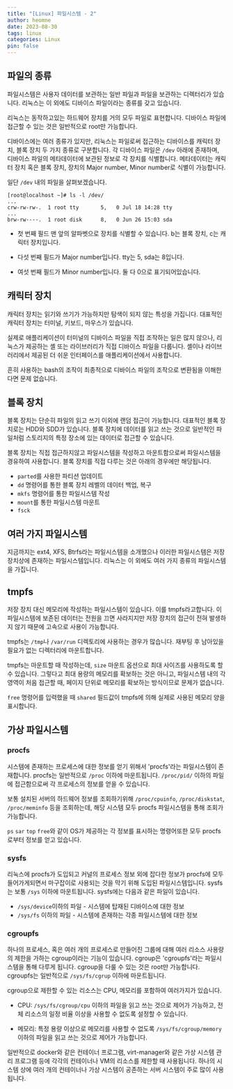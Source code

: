 ```yaml
---
title: "[Linux] 파일시스템 - 2"
author: heomne
date: 2023-08-30
tags: linux
categories: Linux
pin: false
---
```

## 파일의 종류

파일시스템은 사용자 데이터를 보관하는 일반 파일과 파일을 보관하는 디렉터리가 있습니다. 리눅스는 이 외에도 디바이스 파일이라는 종류를 갖고 있습니다.

리눅스는 동작하고있는 하드웨어 장치를 거의 모두 파일로 표현합니다. 디바이스 파일에 접근할 수 있는 것은 일반적으로 root만 가능합니다.

디바이스에는 여러 종류가 있지만, 리눅스는 파일로써 접근하는 디바이스를 캐릭터 장치, 블록 장치 두 가지 종류로 구분합니다. 각 디바이스 파일은 `/dev` 아래에 존재하며, 디바이스 파일의 메타데이터에 보관된 정보로 각 장치를 식별합니다. 메타데이터는 캐릭터 장치 혹은 블록 장치, 장치의 Major number, Minor number로 식별이 가능합니다.

일단 `/dev` 내의 파일을 살펴보겠습니다.
``` console
[root@localhost ~]# ls -l /dev/
...
crw-rw-rw-.  1 root tty       5,   0 Jul 18 14:28 tty
...
brw-rw----.  1 root disk      8,   0 Jun 26 15:03 sda
```
+ 첫 번째 필드 맨 앞의 알파벳으로 장치를 식별할 수 있습니다. b는 블록 장치, c는 캐릭터 장치입니다.

+ 다섯 번째 필드가 Major number입니다. tty는 5, sda는 8입니다.

+ 여섯 번째 필드가 Minor number입니다. 둘 다 0으로 표기되어있습니다.


## 캐릭터 장치

캐릭터 장치는 읽기와 쓰기가 가능하지만 탐색이 되지 않는 특성을 가집니다. 대표적인 캐릭터 장치는 터미널, 키보드, 마우스가 있습니다.

실제로 애플리케이션이 터미널의 디바이스 파일을 직접 조작하는 일은 많지 않으나, 리눅스가 제공하는 셸 또는 라이브러리가 직접 디바이스 파일을 다룹니다. 셸이나 라이브러리에서 제공된 더 쉬운 인터페이스를 애플리케이션에서 사용합니다.

흔히 사용하는 bash의 조작이 최종적으로 디바이스 파일의 조작으로 변환됨을 이해한다면 문제 없습니다.

## 블록 장치

블록 장치는 단순히 파일의 읽고 쓰기 이외에 랜덤 접근이 가능합니다. 대표적인 블록 장치로는 HDD와 SDD가 있습니다. 블록 장치에 데이터를 읽고 쓰는 것으로 일반적인 파일처럼 스토리지의 특정 장소에 있는 데이터로 접근할 수 있습니다.

블록 장치는 직접 접근하지않고 파일시스템을 작성하고 마운트함으로써 파일시스템을 경유하여 사용합니다. 블록 장치를 직접 다루는 것은 아래의 경우에만 해당됩니다.

+ `parted`를 사용한 파티션 업데이트
+ `dd` 명령어를 통한 블록 장치 레벨의 데이터 백업, 복구
+ `mkfs` 명령어를 통한 파일시스템 작성
+ `mount`를 통한 파일시스템 마운트
+ `fsck`


## 여러 가지 파일시스템

지금까지는 ext4, XFS, Btrfs라는 파일시스템을 소개했으나 이러한 파일시스템은 저장 장치상에 존재하는 파일시스템입니다. 리눅스는 이 외에도 여러 가지 종류의 파일시스템을 가집니다.

## tmpfs

저장 장치 대신 메모리에 작성하는 파일시스템이 있습니다. 이를 tmpfs라고합니다. 이 파일시스템에 보존된 데이터는 전원을 끄면 사라지지만 저장 장치의 접근이 전혀 발생하지 않기 때문에 고속으로 사용이 가능합니다.

tmpfs는 `/tmp`나 `/var/run` 디렉토리에 사용하는 경우가 많습니다. 재부팅 후 남아있을 필요가 없는 디렉터리에 마운트합니다.

tmpfs는 마운트할 때 작성하는데, `size` 마운트 옵션으로 최대 사이즈를 사용하도록 할 수 있습니다. 그렇다고 최대 용량의 메모리를 확보하는 것은 아니고, 파일시스템 내의 각 영역이 처음 접근할 때, 페이지 단위로 메모리를 확보하는 방식이므로 문제가 없습니다.

`free` 명령어를 입력했을 때 `shared` 필드값이 tmpfs에 의해 실제로 사용된 메모리 양을 표시합니다.


## 가상  파일시스템

### procfs
시스템에 존재하는 프로세스에 대한 정보를 얻기 위해서 'procfs'라는 파일시스템이 존재합니다. procfs는 일반적으로 `/proc` 이하에 마운트됩니다. `/proc/pid/` 이하의 파일에 접근함으로써 각 프로세스의 정보를 얻을 수 있습니다.

보통 설치된 서버의 하드웨어 정보를 조회하기위해 `/proc/cpuinfo`, `/proc/diskstat`, `/proc/meminfo` 등을 조회하는데, 해당 시스템 모두 procfs 파일시스템을 통해 조회가 가능합니다.

`ps` `sar` `top` `free`와 같이 OS가 제공하는 각 정보를 표시하는 명령어또한 모두 procfs로부터 정보를 얻고 있습니다.

### sysfs

리눅스에 procfs가 도입되고 커널의 프로세스 정보 외에 잡다한 정보가 procfs에 모두 들어가게되면서 마구잡이로 사용되는 것을 막기 위해 도입된 파일시스템입니다. sysfs는 보통 `/sys` 이하에 마운트됩니다. sysfs에는 다음과 같은 파일이 있습니다.

+ `/sys/device`이하의 파일 - 시스템에 탑재된 디바이스에 대한 정보
+ `/sys/fs` 이하의 파일 - 시스템에 존재하는 각종 파일시스템에 대한 정보

### cgroupfs

하나의 프로세스, 혹은 여러 개의 프로세스로 만들어진 그룹에 대해 여러 리소스 사용량의 제한을 가하는 cgroup이라는 기능이 있습니다. cgroup은 'cgroupfs'라는 파일시스템을 통해 다루게 됩니다. cgroup을 다룰 수 있는 것은 root만 가능합니다. cgroupfs는 일반적으로 `/sys/fs/cgrup` 이하에 마운트됩니다.

cgroup으로 제한할 수 있는 리소스는 CPU, 메모리를 포함하여 여러가지가 있습니다.

+ CPU: `/sys/fs/cgroup/cpu` 이하의 파일을 읽고 쓰는 것으로 제어가 가능하고, 전체 리소스의 일정 비율 이상을 사용할 수 없도록 설정할 수 있습니다.

+ 메모리: 특정 용량 이상으로 메모리를 사용할 수 없도록 `/sys/fs/cgroup/memory` 이하의 파일을 읽고 쓰는 것으로 제어가 가능합니다.

일반적으로 docker와 같은 컨테이너 프로그램, virt-manager와 같은 가상 시스템 관리 프로그램 등에 각각의 컨테이너나 VM의 리소스를 제한할 때 사용됩니다. 하나의 시스템 상에 여러 개의 컨테이너나 가상 시스템이 공존하는 서버 시스템이 주로 많이 사용됩니다.




